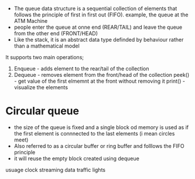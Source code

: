 - The queue data structure is a sequential collection of elements that follows the principle of first in first out (FIFO). example, the queue at the ATM Machine 
- people enter the queue at onne end (REAR/TAIL) and leave the queue from the other end (FRONT/HEAD)
- Like the stack, it is an abstract data type definded by behaviour rather than a mathematical model

It supports two main operations;
1. Enqueue - adds element to the rear/tail of the collection
2. Dequeue - removes element from the front/head of the collection
peek() - get value of the first elmemnt at the front without removing it
print() - visualize the elements
 
# Circular queue
- the size of the queue is fixed and a single block od memory is used as if the first element is connnected to the last elements (i mean circles meet)
- Also referred to as a circular buffer or ring buffer and folllows the FIFO principle 
- it will reuse the empty block created using dequeue

usuage
clock
streaming data
traffic lights
